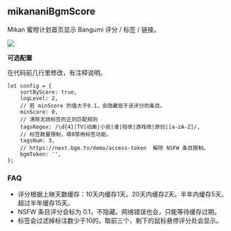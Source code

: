 ## mikananiBgmScore

Mikan 蜜柑计划首页显示 Bangumi 评分 / 标签 / 链接。

![](https://raw.githubusercontent.com/kjtsune/UserScripts/main/mikananiBgmScore/screenshot.jpg)

**可选配置**

在代码前几行里修改，有注释说明。

```
let config = {
    sortByScore: true,
    logLevel: 2,
    // 若 minScore 的值大于0.1，会隐藏低于该评分的条目。
    minScore: 0,
    // 清除无效标签的正则匹配规则
    tagsRegex: /\d{4}|TV|动画|小说|漫|轻改|游戏改|原创|[a-zA-Z]/,
    // 标签数量限制，填0禁用标签功能。
    tagsNum: 3,
    // https://next.bgm.tv/demo/access-token  解除 NSFW 条目限制。
    bgmToken: '',
};
```

### FAQ

* 评分根据上映天数缓存：10天内缓存1天。20天内缓存2天。半年内缓存5天。超过半年缓存15天。
* NSFW 条目评分会标为 0.1，不隐藏。网络错误也会，只能等待缓存过期。
* 标签会过滤掉标注数少于10的。取前三个，剩下的鼠标悬停评分处会显示。
